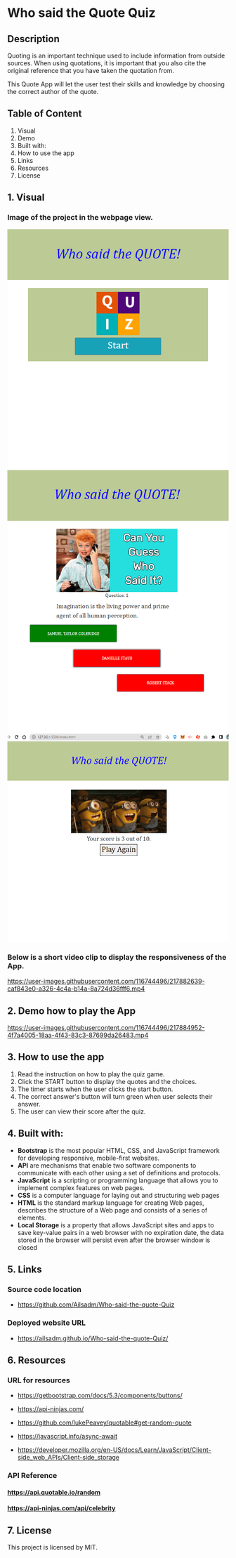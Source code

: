# Who said the Quote Quiz

## Description

Quoting is an important technique used to include information from outside sources. When using quotations, it is important that you also cite the original reference that you have taken the quotation from.

This Quote App will let the user test their skills and knowledge by choosing the correct author of the quote.

## Table of Content

1. Visual
2. Demo
3. Built with:
4. How to use the app
5. Links
6. Resources
7. License

## 1. Visual

### Image of the project in the webpage view.

<img src="./assets/images/to-start.png" alt="image of the page displaying a start button"/>

<img src="./assets/images/correct-answer-green.png" alt="image of the page displaying the correct answer in green button"/>

<img src="./assets/images/score.png" alt="image of the page displaying the user score"/>

### Below is a short video clip to display the responsiveness of the App.

https://user-images.githubusercontent.com/116744496/217882639-caf843e0-a326-4c4a-b14a-8a724d36fff6.mp4

## 2. Demo how to play the App

https://user-images.githubusercontent.com/116744496/217884952-4f7a4005-18aa-4f43-83c3-87699da26483.mp4

## 3. How to use the app

1. Read the instruction on how to play the quiz game.
2. Click the START button to display the quotes and the choices.
3. The timer starts when the user clicks the start button.
4. The correct answer's button will turn green when user selects their answer.
5. The user can view their score after the quiz.

## 4. Built with:

- **Bootstrap** is the most popular HTML, CSS, and JavaScript framework for developing responsive, mobile-first websites.
- **API** are mechanisms that enable two software components to communicate with each other using a set of definitions and protocols.
- **JavaScript** is a scripting or programming language that allows you to implement complex features on web pages.
- **CSS** is a computer language for laying out and structuring web pages
- **HTML** is the standard markup language for creating Web pages, describes the structure of a Web page and consists of a series of elements.
- **Local Storage** is a property that allows JavaScript sites and apps to save key-value pairs in a web browser with no expiration date, the data stored in the browser will persist even after the browser window is closed

## 5. Links

### Source code location

- https://github.com/Ailsadm/Who-said-the-quote-Quiz

### Deployed website URL

- https://ailsadm.github.io/Who-said-the-quote-Quiz/

## 6. Resources

### URL for resources

- https://getbootstrap.com/docs/5.3/components/buttons/

- https://api-ninjas.com/

- https://github.com/lukePeavey/quotable#get-random-quote

- https://javascript.info/async-await

- https://developer.mozilla.org/en-US/docs/Learn/JavaScript/Client-side_web_APIs/Client-side_storage

### API Reference

#### https://api.quotable.io/random

#### https://api-ninjas.com/api/celebrity

## 7. License

This project is licensed by MIT.
